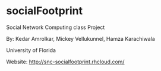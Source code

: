 # socialFootprint

Social Network Computing class Project

By: Kedar Amrolkar, Mickey Vellukunnel, Hamza Karachiwala

University of Florida

Website:  http://snc-socialfootprint.rhcloud.com/
